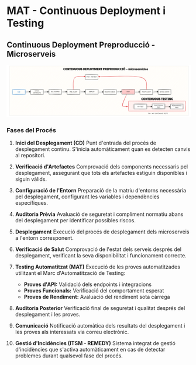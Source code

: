 # MAT - Continuous Deployment i Testing


## Continuous Deployment Preproducció - Microserveis
![Diagrama de Continuous Deployment](../images/pipeline.png)

### Fases del Procés
1. **Inici del Desplegament (CD)**
   Punt d'entrada del procés de desplegament continu. S'inicia automàticament quan es detecten canvis al repositori.

2. **Verificació d'Artefactes**
   Comprovació dels components necessaris pel desplegament, assegurant que tots els artefactes estiguin disponibles i siguin vàlids.

3. **Configuració de l'Entorn**
   Preparació de la matriu d'entorns necessària pel desplegament, configurant les variables i dependències específiques.

4. **Auditoria Prèvia**
   Avaluació de seguretat i compliment normatiu abans del desplegament per identificar possibles riscos.

5. **Desplegament**
   Execució del procés de desplegament dels microserveis a l'entorn corresponent.

6. **Verificació de Salut**
   Comprovació de l'estat dels serveis després del desplegament, verificant la seva disponibilitat i funcionament correcte.

7. **Testing Automatitzat (MAT)**
   Execució de les proves automatitzades utilitzant el Marc d'Automatització de Testing:
   - **Proves d'API:** Validació dels endpoints i integracions
   - **Proves Funcionals:** Verificació del comportament esperat
   - **Proves de Rendiment:** Avaluació del rendiment sota càrrega

8. **Auditoria Posterior**
   Verificació final de seguretat i qualitat després del desplegament i les proves.

9. **Comunicació**
   Notificació automàtica dels resultats del desplegament i les proves als interessats via correu electrònic.

10. **Gestió d'Incidències (ITSM - REMEDY)**
    Sistema integrat de gestió d'incidències que s'activa automàticament en cas de detectar problemes durant qualsevol fase del procés.

